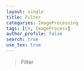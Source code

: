 ```yaml
---
layout: single
title: Filter
categories: ImageProcessing
tags: [CV, ImageProcess]
author_profile: false
search: true
use_tex: true
---
```


> Filter



